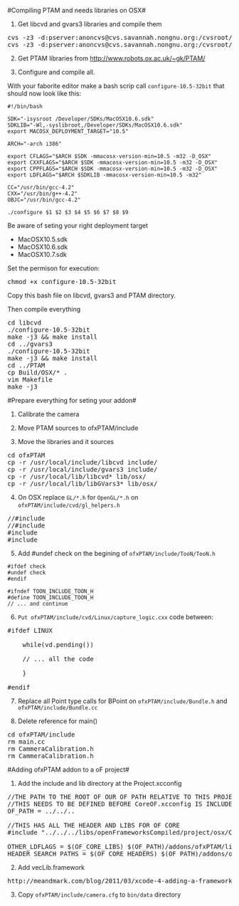 #Compiling PTAM and needs libraries on OSX#

1. Get libcvd and gvars3 libraries and compile them
<pre>
cvs -z3 -d:pserver:anoncvs@cvs.savannah.nongnu.org:/cvsroot/libcvd co libcvd
cvs -z3 -d:pserver:anoncvs@cvs.savannah.nongnu.org:/cvsroot/libcvd co gvars3
</pre>

2. Get PTAM libraries from http://www.robots.ox.ac.uk/~gk/PTAM/

3. Configure and compile all.

With your faborite editor make a bash scrip call ```configure-10.5-32bit``` that should now look like this:

```
#!/bin/bash

SDK="-isysroot /Developer/SDKs/MacOSX10.6.sdk"
SDKLIB="-Wl,-syslibroot,/Developer/SDKs/MacOSX10.6.sdk"
export MACOSX_DEPLOYMENT_TARGET="10.5"

ARCH="-arch i386"

export CFLAGS="$ARCH $SDK -mmacosx-version-min=10.5 -m32 -D_OSX"
export CXXFLAGS="$ARCH $SDK -mmacosx-version-min=10.5 -m32 -D_OSX"
export CPPFLAGS="$ARCH $SDK -mmacosx-version-min=10.5 -m32 -D_OSX"
export LDFLAGS="$ARCH $SDKLIB -mmacosx-version-min=10.5 -m32"

CC="/usr/bin/gcc-4.2"
CXX="/usr/bin/g++-4.2"
OBJC="/usr/bin/gcc-4.2"

./configure $1 $2 $3 $4 $5 $6 $7 $8 $9
```

Be aware of seting your right deployment target
- MacOSX10.5.sdk
- MacOSX10.6.sdk
- MacOSX10.7.sdk


Set the permison for execution:

<pre>
chmod +x configure-10.5-32bit
</pre>

Copy this bash file on libcvd, gvars3 and PTAM directory.

Then compile everything
<pre>
cd libcvd
./configure-10.5-32bit
make -j3 && make install
cd ../gvars3
./configure-10.5-32bit
make -j3 && make install
cd ../PTAM
cp Build/OSX/* .
vim Makefile
make -j3
</pre>

#Prepare everything for seting your addon#
1. Calibrate the camera

2. Move PTAM sources to ofxPTAM/include

3. Move the libraries and it sources
<pre>
cd ofxPTAM
cp -r /usr/local/include/libcvd include/
cp -r /usr/local/include/gvars3 include/
cp -r /usr/local/lib/libcvd* lib/osx/
cp -r /usr/local/lib/libGVars3* lib/osx/
</pre>

4. On OSX replace ```GL/*.h``` for ```OpenGL/*.h``` on ```ofxPTAM/include/cvd/gl_helpers.h```
<pre>
//#include <GL/gl.h>
//#include <GL/glu.h>
#include <OpenGL/gl.h>
#include <OpenGL/glu.h>
</pre>

5. Add #undef check on the begining of ```ofxPTAM/include/TooN/TooN.h```
```
#ifdef check
#undef check
#endif

#ifndef TOON_INCLUDE_TOON_H
#define TOON_INCLUDE_TOON_H
// ... and continue
```

6. ```Put ofxPTAM/include/cvd/Linux/capture_logic.cxx``` code between:
<pre>
#ifdef LINUX

    while(vd.pending())
    
    // ... all the code
    
    }

#endif
</pre>

7. Replace all Point type calls for BPoint on ```ofxPTAM/include/Bundle.h``` and ```ofxPTAM/include/Bundle.cc```
		
8. Delete reference for main() 
<pre>
cd ofxPTAM/include
rm main.cc
rm CammeraCalibration.h
rm CammeraCalibration.h
</pre>

#Adding ofxPTAM addon to a oF project#

1. Add the include and lib directory at the Project.xcconfig
<pre>
//THE PATH TO THE ROOT OF OUR OF PATH RELATIVE TO THIS PROJECT.
//THIS NEEDS TO BE DEFINED BEFORE CoreOF.xcconfig IS INCLUDED
OF_PATH = ../../..

//THIS HAS ALL THE HEADER AND LIBS FOR OF CORE
#include "../../../libs/openFrameworksCompiled/project/osx/CoreOF.xcconfig"

OTHER_LDFLAGS = $(OF_CORE_LIBS) $(OF_PATH)/addons/ofxPTAM/lib/osx/libcvd-0.8.dylib
HEADER_SEARCH_PATHS = $(OF_CORE_HEADERS) $(OF_PATH)/addons/ofxPTAM/include
</pre>

2. Add vecLib.framework
<pre>
http://meandmark.com/blog/2011/03/xcode-4-adding-a-framework-to-your-project/
</pre>

3. Copy ```ofxPTAM/include/camera.cfg``` to ```bin/data``` directory 